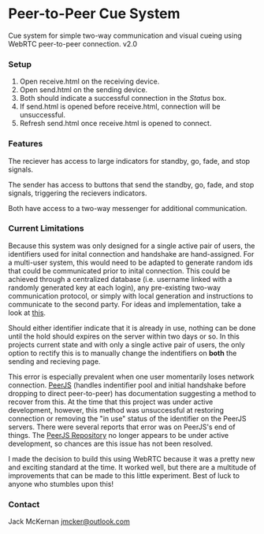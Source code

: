# Peer-to-Peer Cue System #

Cue system for simple two-way communication and visual cueing using WebRTC peer-to-peer connection.
v2.0

### Setup ###

1. Open receive.html on the receiving device.
2. Open send.html on the sending device.
3. Both should indicate a successful connection in the *Status* box.
4. If send.html is opened before receive.html, connection will be unsuccessful. 
5. Refresh send.html once receive.html is opened to connect.

### Features ###

The reciever has access to large indicators for standby, go, fade, and stop signals. 

The sender has access to buttons that send the standby, go, fade, and stop signals, triggering the recievers indicators.

Both have access to a two-way messenger for additional communication.

### Current Limitations ###

Because this system was only designed for a single active pair of users, the identifiers used for inital connection and handshake are hand-assigned. For a multi-user system, this would need to be adapted to generate random ids that could be communicated prior to inital connection. This could be achieved through a centralized database (i.e. username linked with a randomly generated key at each login), any pre-existing two-way communication protocol, or simply with local generation and instructions to communicate to the second party. For ideas and implementation, take a look at [this](https://www.html5rocks.com/en/tutorials/webrtc/basics/#toc-signaling).

Should either identifier indicate that it is already in use, nothing can be done until the hold should expires on the server within two days or so. In this projects current state and with only a single active pair of users, the only option to rectify this is to manually change the indentifiers on **both** the sending and recieving page.

This error is especially prevalent when one user momentarily loses network connection. [PeerJS](http://peerjs.com/docs/) (handles indentifier pool and initial handshake before dropping to direct peer-to-peer) has documentation suggesting a method to recover from this. At the time that this project was under active development, however, this method was unsuccessful at restoring connection or removing the "in use" status of the identifier on the PeerJS servers. There were several reports that error was on PeerJS's end of things. The [PeerJS Repository](https://github.com/peers/peerjs) no longer appears to be under active development, so chances are this issue has not been resolved.

I made the decision to build this using WebRTC because it was a pretty new and exciting standard at the time. It worked well, but there are a multitude of improvements that can be made to this little experiment. Best of luck to anyone who stumbles upon this!


### Contact ###
Jack McKernan [jmcker@outlook.com](mailto:jmcker@outlook.com)
